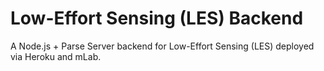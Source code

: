 # Low-Effort Sensing (LES) Backend
A Node.js + Parse Server backend for Low-Effort Sensing (LES) deployed via Heroku and mLab.
